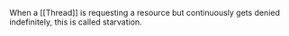 When a [[Thread]] is requesting a resource but continuously gets denied indefinitely, this is called starvation.